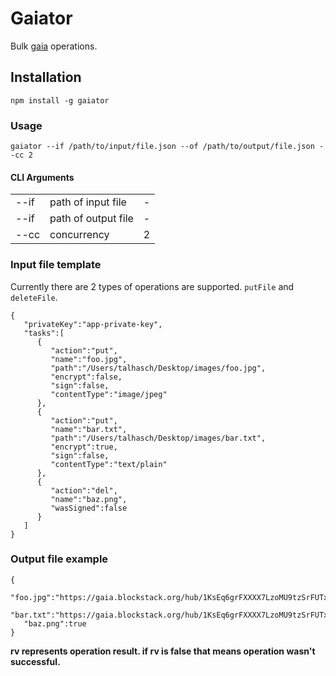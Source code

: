 # Gaiator

Bulk <a href="https://github.com/blockstack/gaia">gaia</a> operations.

## Installation 

`npm install -g gaiator`

### Usage

`gaiator --if /path/to/input/file.json --of /path/to/output/file.json --cc 2`

#### CLI Arguments

<table>
<tr>
<td>--if</td>
<td>path of input file</td>
<td>-</td>
</tr>
<tr>
<td>--if</td>
<td>path of output file</td>
<td>-</td>
</tr>
<tr>
<td>--cc</td>
<td>concurrency</td>
<td>2</td>
</tr>
</table>


### Input file template

Currently there are 2 types of operations are supported. `putFile` and `deleteFile`.

```
{
   "privateKey":"app-private-key",
   "tasks":[
      {
         "action":"put",
         "name":"foo.jpg",
         "path":"/Users/talhasch/Desktop/images/foo.jpg",
         "encrypt":false,
         "sign":false,
         "contentType":"image/jpeg"
      },
      {
         "action":"put",
         "name":"bar.txt",
         "path":"/Users/talhasch/Desktop/images/bar.txt",
         "encrypt":true,
         "sign":false,
         "contentType":"text/plain"
      },
      {
         "action":"del",
         "name":"baz.png",
         "wasSigned":false
      }
   ]
}
```

### Output file example

```
{
   "foo.jpg":"https://gaia.blockstack.org/hub/1KsEq6grFXXXX7LzoMU9tzSrFUTxaN6di9/foo.jpg",
   "bar.txt":"https://gaia.blockstack.org/hub/1KsEq6grFXXXX7LzoMU9tzSrFUTxaN6di9/bar.txt",
   "baz.png":true
}
```

**rv represents operation result. if rv is false that means operation wasn't successful.**
